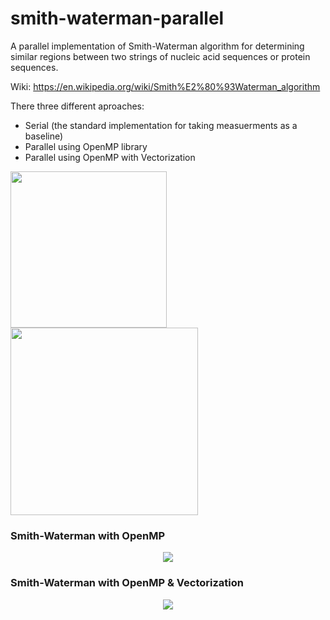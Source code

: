 # smith-waterman-parallel
A parallel implementation of Smith-Waterman algorithm for determining similar regions between two strings of nucleic acid sequences or protein sequences.

Wiki: https://en.wikipedia.org/wiki/Smith%E2%80%93Waterman_algorithm

There three different aproaches:

* Serial (the standard implementation for taking measuerments as a baseline)
* Parallel using OpenMP library
* Parallel using OpenMP with Vectorization



<p float="left">
  <img src="https://user-images.githubusercontent.com/37264702/135074069-20525425-ea64-4e7f-8db5-7d8a370bd292.png" width="250" />
  <img src="https://user-images.githubusercontent.com/37264702/135074056-71315a00-96f3-4bb2-8cec-0ccf590cea3b.png" width="300" /> 
</p>


<h3>Smith-Waterman with OpenMP</h3>
<p align="center">
  <img src="https://user-images.githubusercontent.com/37264702/135074610-28e47ead-53a8-4274-ab0e-f3df6b3a039b.png"/> 
</p>

<h3>Smith-Waterman with OpenMP & Vectorization</h3>
<p align="center">
  <img src="https://user-images.githubusercontent.com/37264702/135075365-d4d88c83-7d3e-42ba-b653-386d8075beab.png"/>
</p>
